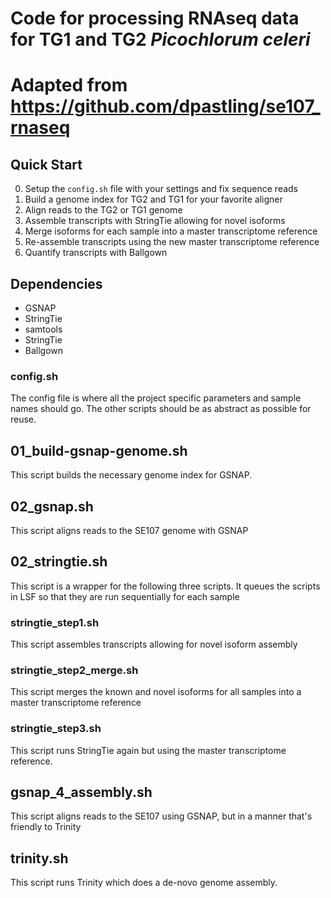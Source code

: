 
# Code for processing RNAseq data for TG1 and TG2 *Picochlorum celeri*
# Adapted from https://github.com/dpastling/se107_rnaseq

## Quick Start

0. Setup the `config.sh` file with your settings and fix sequence reads
1. Build a genome index for TG2 and TG1 for your favorite aligner
2. Align reads to the TG2 or TG1 genome
3. Assemble transcripts with StringTie allowing for novel isoforms
4. Merge isoforms for each sample into a master transcriptome reference
5. Re-assemble transcripts using the new master transcriptome reference
6. Quantify transcripts with Ballgown








## Dependencies

- GSNAP
- StringTie
- samtools
- StringTie
- Ballgown





### config.sh

The config file is where all the project specific parameters and sample names
should go. The other scripts should be as abstract as possible for reuse. 


## 01\_build-gsnap-genome.sh

This script builds the necessary genome index for GSNAP.


## 02\_gsnap.sh

This script aligns reads to the SE107 genome with GSNAP


## 02\_stringtie.sh

This script is a wrapper for the following three scripts. It queues the scripts in LSF so that they are run sequentially for each sample 


### stringtie\_step1.sh

This script assembles transcripts allowing for novel isoform assembly

### stringtie\_step2\_merge.sh

This script merges the known and novel isoforms for all samples into a master transcriptome reference

### stringtie\_step3.sh

This script runs StringTie again but using the master transcriptome reference.


## gsnap\_4\_assembly.sh

This script aligns reads to the SE107 using GSNAP, but in a manner that's friendly to Trinity

## trinity.sh

This script runs Trinity which does a de-novo genome assembly.

